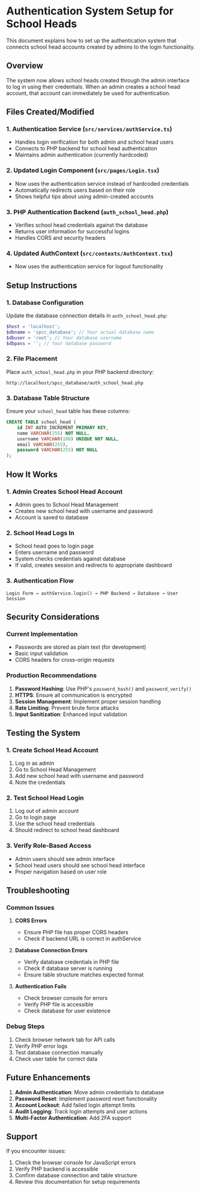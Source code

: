 # Authentication System Setup for School Heads

This document explains how to set up the authentication system that connects school head accounts created by admins to the login functionality.

## Overview

The system now allows school heads created through the admin interface to log in using their credentials. When an admin creates a school head account, that account can immediately be used for authentication.

## Files Created/Modified

### 1. Authentication Service (`src/services/authService.ts`)

- Handles login verification for both admin and school head users
- Connects to PHP backend for school head authentication
- Maintains admin authentication (currently hardcoded)

### 2. Updated Login Component (`src/pages/Login.tsx`)

- Now uses the authentication service instead of hardcoded credentials
- Automatically redirects users based on their role
- Shows helpful tips about using admin-created accounts

### 3. PHP Authentication Backend (`auth_school_head.php`)

- Verifies school head credentials against the database
- Returns user information for successful logins
- Handles CORS and security headers

### 4. Updated AuthContext (`src/contexts/AuthContext.tsx`)

- Now uses the authentication service for logout functionality

## Setup Instructions

### 1. Database Configuration

Update the database connection details in `auth_school_head.php`:

```php
$host = 'localhost';
$dbname = 'spcc_database'; // Your actual database name
$dbuser = 'root'; // Your database username
$dbpass = ''; // Your database password
```

### 2. File Placement

Place `auth_school_head.php` in your PHP backend directory:

```
http://localhost/spcc_database/auth_school_head.php
```

### 3. Database Table Structure

Ensure your `school_head` table has these columns:

```sql
CREATE TABLE school_head (
    id INT AUTO_INCREMENT PRIMARY KEY,
    name VARCHAR(255) NOT NULL,
    username VARCHAR(100) UNIQUE NOT NULL,
    email VARCHAR(255),
    password VARCHAR(255) NOT NULL
);
```

## How It Works

### 1. Admin Creates School Head Account

- Admin goes to School Head Management
- Creates new school head with username and password
- Account is saved to database

### 2. School Head Logs In

- School head goes to login page
- Enters username and password
- System checks credentials against database
- If valid, creates session and redirects to appropriate dashboard

### 3. Authentication Flow

```
Login Form → authService.login() → PHP Backend → Database → User Session
```

## Security Considerations

### Current Implementation

- Passwords are stored as plain text (for development)
- Basic input validation
- CORS headers for cross-origin requests

### Production Recommendations

1. **Password Hashing**: Use PHP's `password_hash()` and `password_verify()`
2. **HTTPS**: Ensure all communication is encrypted
3. **Session Management**: Implement proper session handling
4. **Rate Limiting**: Prevent brute force attacks
5. **Input Sanitization**: Enhanced input validation

## Testing the System

### 1. Create School Head Account

1. Log in as admin
2. Go to School Head Management
3. Add new school head with username and password
4. Note the credentials

### 2. Test School Head Login

1. Log out of admin account
2. Go to login page
3. Use the school head credentials
4. Should redirect to school head dashboard

### 3. Verify Role-Based Access

- Admin users should see admin interface
- School head users should see school head interface
- Proper navigation based on user role

## Troubleshooting

### Common Issues

1. **CORS Errors**

   - Ensure PHP file has proper CORS headers
   - Check if backend URL is correct in authService

2. **Database Connection Errors**

   - Verify database credentials in PHP file
   - Check if database server is running
   - Ensure table structure matches expected format

3. **Authentication Fails**
   - Check browser console for errors
   - Verify PHP file is accessible
   - Check database for user existence

### Debug Steps

1. Check browser network tab for API calls
2. Verify PHP error logs
3. Test database connection manually
4. Check user table for correct data

## Future Enhancements

1. **Admin Authentication**: Move admin credentials to database
2. **Password Reset**: Implement password reset functionality
3. **Account Lockout**: Add failed login attempt limits
4. **Audit Logging**: Track login attempts and user actions
5. **Multi-Factor Authentication**: Add 2FA support

## Support

If you encounter issues:

1. Check the browser console for JavaScript errors
2. Verify PHP backend is accessible
3. Confirm database connection and table structure
4. Review this documentation for setup requirements
